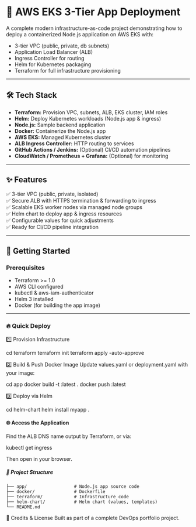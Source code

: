 # 🚀 AWS EKS 3-Tier App Deployment

A complete modern infrastructure-as-code project demonstrating how to deploy a containerized Node.js application on AWS EKS with:

- 3-tier VPC (public, private, db subnets)
- Application Load Balancer (ALB)
- Ingress Controller for routing
- Helm for Kubernetes packaging
- Terraform for full infrastructure provisioning

---

## 🛠 Tech Stack

- **Terraform:** Provision VPC, subnets, ALB, EKS cluster, IAM roles
- **Helm:** Deploy Kubernetes workloads (Node.js app & ingress)
- **Node.js:** Sample backend application
- **Docker:** Containerize the Node.js app
- **AWS EKS:** Managed Kubernetes cluster
- **ALB Ingress Controller:** HTTP routing to services
- **GitHub Actions / Jenkins:** (Optional) CI/CD automation pipelines
- **CloudWatch / Prometheus + Grafana:** (Optional) for monitoring

---

## ✨ Features

✅ 3-tier VPC (public, private, isolated)  
✅ Secure ALB with HTTPS termination & forwarding to ingress  
✅ Scalable EKS worker nodes via managed node groups  
✅ Helm chart to deploy app & ingress resources  
✅ Configurable values for quick adjustments  
✅ Ready for CI/CD pipeline integration

---

## 🚀 Getting Started

### Prerequisites
- Terraform >= 1.0
- AWS CLI configured
- kubectl & aws-iam-authenticator
- Helm 3 installed
- Docker (for building the app image)

---

### 🔥 Quick Deploy

1️⃣ Provision Infrastructure

cd terraform
terraform init
terraform apply -auto-approve

2️⃣ Build & Push Docker Image
Update values.yaml or deployment.yaml with your image:

cd app
docker build -t <your-ecr-repo>:latest .
docker push <your-ecr-repo>:latest

3️⃣ Deploy via Helm

cd helm-chart
helm install myapp .

#### 🌐 Access the Application
Find the ALB DNS name output by Terraform, or via:

kubectl get ingress

Then open in your browser.

##### 📂 Project Structure
```
├── app/                  # Node.js app source code
├── docker/               # Dockerfile
├── terraform/            # Infrastructure code
├── helm-chart/           # Helm chart (values, templates)
└── README.md
```

🚀 Credits & License
Built as part of a complete DevOps portfolio project.
